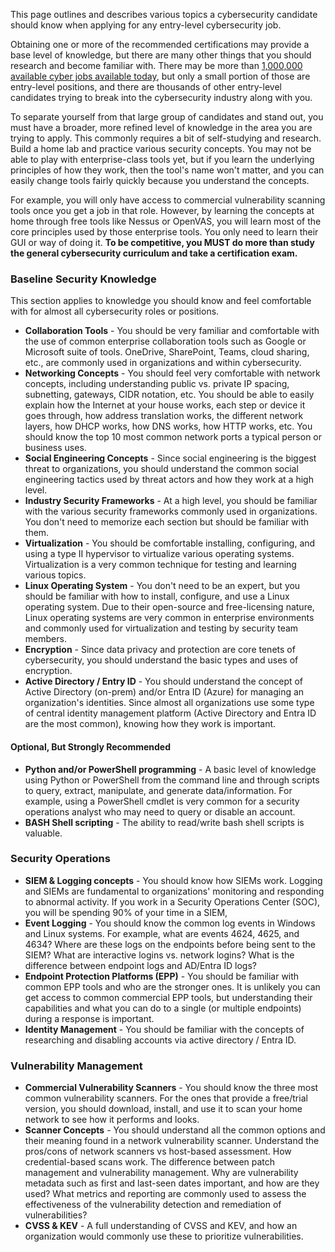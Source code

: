 This page outlines and describes various topics a cybersecurity candidate should know when applying for any entry-level cybersecurity job.   

Obtaining one or more of the recommended certifications may provide a base level of knowledge, but there are many other things that you should research and become familiar with. There may be more than [1,000,000 available cyber jobs available today](https://www.forbes.com/sites/jackkelly/2024/08/16/nearly-4-million-cybersecurity-jobs-are-vacant-heres-why-you-should-consider-breaking-into-this-sector/), but only a small portion of those are entry-level positions, and there are thousands of other entry-level candidates trying to break into the cybersecurity industry along with you.   

To separate yourself from that large group of candidates and stand out, you must have a broader, more refined level of knowledge in the area you are trying to apply.  This commonly requires a bit of self-studying and research. Build a home lab and practice various security concepts.  You may not be able to play with enterprise-class tools yet, but if you learn the underlying principles of how they work, then the tool's name won't matter, and you can easily change tools fairly quickly because you understand the concepts.   

For example, you will only have access to commercial vulnerability scanning tools once you get a job in that role. However, by learning the concepts at home through free tools like Nessus or OpenVAS, you will learn most of the core principles used by those enterprise tools. You only need to learn their GUI or way of doing it. **To be competitive, you MUST do more than study the general cybersecurity curriculum and take a certification exam.**

### Baseline Security Knowledge  
This section applies to knowledge you should know and feel comfortable with for almost all cybersecurity roles or positions.   

+ **Collaboration Tools** - You should be very familiar and comfortable with the use of common enterprise collaboration tools such as Google or Microsoft suite of tools. OneDrive, SharePoint, Teams, cloud sharing, etc., are commonly used in organizations and within cybersecurity.
+ **Networking Concepts** - You should feel very comfortable with network concepts, including understanding public vs. private IP spacing, subnetting, gateways, CIDR notation, etc.  You should be able to easily explain how the Internet at your house works, each step or device it goes through, how address translation works, the different network layers, how DHCP works, how DNS works, how HTTP works, etc.  You should know the top 10 most common network ports a typical person or business uses.
+ **Social Engineering Concepts** - Since social engineering is the biggest threat to organizations, you should understand the common social engineering tactics used by threat actors and how they work at a high level.
+ **Industry Security Frameworks** - At a high level, you should be familiar with the various security frameworks commonly used in organizations. You don't need to memorize each section but should be familiar with them.
+ **Virtualization** - You should be comfortable installing, configuring, and using a type II hypervisor to virtualize various operating systems. Virtualization is a very common technique for testing and learning various topics.
+ **Linux Operating System** - You don't need to be an expert, but you should be familiar with how to install, configure, and use a Linux operating system. Due to their open-source and free-licensing nature, Linux operating systems are very common in enterprise environments and commonly used for virtualization and testing by security team members.
+ **Encryption** - Since data privacy and protection are core tenets of cybersecurity, you should understand the basic types and uses of encryption.
+ **Active Directory / Entry ID** - You should understand the concept of Active Directory (on-prem) and/or Entra ID (Azure) for managing an organization's identities. Since almost all organizations use some type of central identity management platform (Active Directory and Entra ID are the most common), knowing how they work is important. 

#### Optional, But Strongly Recommended
+ **Python and/or PowerShell programming** - A basic level of knowledge using Python or PowerShell from the command line and through scripts to query, extract, manipulate, and generate data/information. For example, using a PowerShell cmdlet is very common for a security operations analyst who may need to query or disable an account.
+ **BASH Shell scripting** - The ability to read/write bash shell scripts is valuable.  

### Security Operations
+ **SIEM & Logging concepts** - You should know how SIEMs work. Logging and SIEMs are fundamental to organizations' monitoring and responding to abnormal activity. If you work in a Security Operations Center (SOC), you will be spending 90% of your time in a SIEM,
+ **Event Logging** - You should know the common log events in Windows and Linux systems. For example, what are events 4624, 4625, and 4634?  Where are these logs on the endpoints before being sent to the SIEM? What are interactive logins vs. network logins?  What is the difference between endpoint logs and AD/Entra ID logs?
+ **Endpoint Protection Platforms (EPP)** - You should be familiar with common EPP tools and who are the stronger ones. It is unlikely you can get access to common commercial EPP tools, but understanding their capabilities and what you can do to a single (or multiple endpoints) during a response is important. 
+ **Identity Management** - You should be familiar with the concepts of researching and disabling accounts via active directory / Entra ID. 
### Vulnerability Management
+ **Commercial Vulnerability Scanners** - You should know the three most common vulnerability scanners. For the ones that provide a free/trial version, you should download, install, and use it to scan your home network to see how it performs and looks. 
+ **Scanner Concepts** - You should understand all the common options and their meaning found in a network vulnerability scanner. Understand the pros/cons of network scanners vs host-based assessment. How credential-based scans work.   The difference between patch management and vulnerability management. Why are vulnerability metadata such as first and last-seen dates important, and how are they used? What metrics and reporting are commonly used to assess the effectiveness of the vulnerability detection and remediation of vulnerabilities?
+ **CVSS & KEV** - A full understanding of CVSS and KEV, and how an organization would commonly use these to prioritize vulnerabilities.
